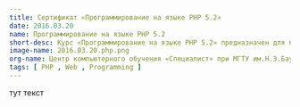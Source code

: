 ```yaml
---
title: Сертификат «Программирование на языке PHP 5.2»
date: 2016.03.20
name: Программирование на языке PHP 5.2
short-desc: Курс «Программирование на языке PHP 5.2» предназначен для проверки знаний и умений по написанию кода с использованием языка web-программирования PHP, а также навыков работы с базовыми классами и функциями.
image-name: 2016.03.20.php.png
org-name: Центр компьютерного обучения «Специалист» при МГТУ им.Н.Э.Баумана
tags: [ PHP , Web , Programming ]
---
```

тут текст
